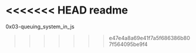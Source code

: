 <<<<<<< HEAD
readme
=======
0x03-queuing_system_in_js
>>>>>>> e47e4a8a69e41f7a5f686386b807f564095be9f4
